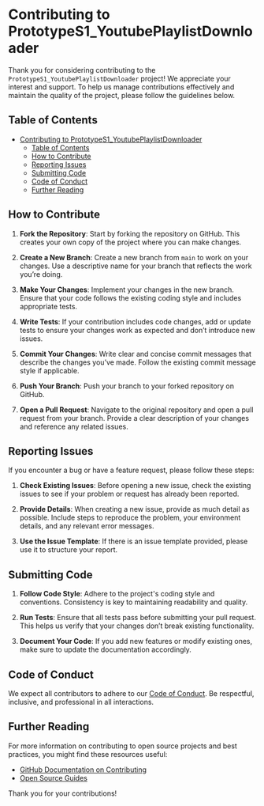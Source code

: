 # Contributing to PrototypeS1_YoutubePlaylistDownloader

Thank you for considering contributing to the `PrototypeS1_YoutubePlaylistDownloader` project! We appreciate your interest and support. To help us manage contributions effectively and maintain the quality of the project, please follow the guidelines below.

## Table of Contents

- [Contributing to PrototypeS1\_YoutubePlaylistDownloader](#contributing-to-prototypes1_youtubeplaylistdownloader)
  - [Table of Contents](#table-of-contents)
  - [How to Contribute](#how-to-contribute)
  - [Reporting Issues](#reporting-issues)
  - [Submitting Code](#submitting-code)
  - [Code of Conduct](#code-of-conduct)
  - [Further Reading](#further-reading)

## How to Contribute

1. **Fork the Repository**: Start by forking the repository on GitHub. This creates your own copy of the project where you can make changes.

2. **Create a New Branch**: Create a new branch from `main` to work on your changes. Use a descriptive name for your branch that reflects the work you’re doing.

3. **Make Your Changes**: Implement your changes in the new branch. Ensure that your code follows the existing coding style and includes appropriate tests.

4. **Write Tests**: If your contribution includes code changes, add or update tests to ensure your changes work as expected and don’t introduce new issues.

5. **Commit Your Changes**: Write clear and concise commit messages that describe the changes you’ve made. Follow the existing commit message style if applicable.

6. **Push Your Branch**: Push your branch to your forked repository on GitHub.

7. **Open a Pull Request**: Navigate to the original repository and open a pull request from your branch. Provide a clear description of your changes and reference any related issues.

## Reporting Issues

If you encounter a bug or have a feature request, please follow these steps:

1. **Check Existing Issues**: Before opening a new issue, check the existing issues to see if your problem or request has already been reported.

2. **Provide Details**: When creating a new issue, provide as much detail as possible. Include steps to reproduce the problem, your environment details, and any relevant error messages.

3. **Use the Issue Template**: If there is an issue template provided, please use it to structure your report.

## Submitting Code

1. **Follow Code Style**: Adhere to the project's coding style and conventions. Consistency is key to maintaining readability and quality.

2. **Run Tests**: Ensure that all tests pass before submitting your pull request. This helps us verify that your changes don’t break existing functionality.

3. **Document Your Code**: If you add new features or modify existing ones, make sure to update the documentation accordingly.

## Code of Conduct

We expect all contributors to adhere to our [Code of Conduct](CODE_OF_CONDUCT.md). Be respectful, inclusive, and professional in all interactions.

## Further Reading

For more information on contributing to open source projects and best practices, you might find these resources useful:

- [GitHub Documentation on Contributing](https://docs.github.com/en/github/collaborating-with-issues-and-pull-requests/creating-a-pull-request)
- [Open Source Guides](https://opensource.guide/)

Thank you for your contributions!
